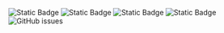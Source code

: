 ![Static Badge](https://img.shields.io/badge/blacklists-60-000000) ![Static Badge](https://img.shields.io/badge/blacklisted-2825107-cc0000) ![Static Badge](https://img.shields.io/badge/whitelisted-2249-00CC00) ![Static Badge](https://img.shields.io/badge/streaming_blacklist-28107-000000) ![GitHub issues](https://img.shields.io/github/issues/fabriziosalmi/blacklists)
